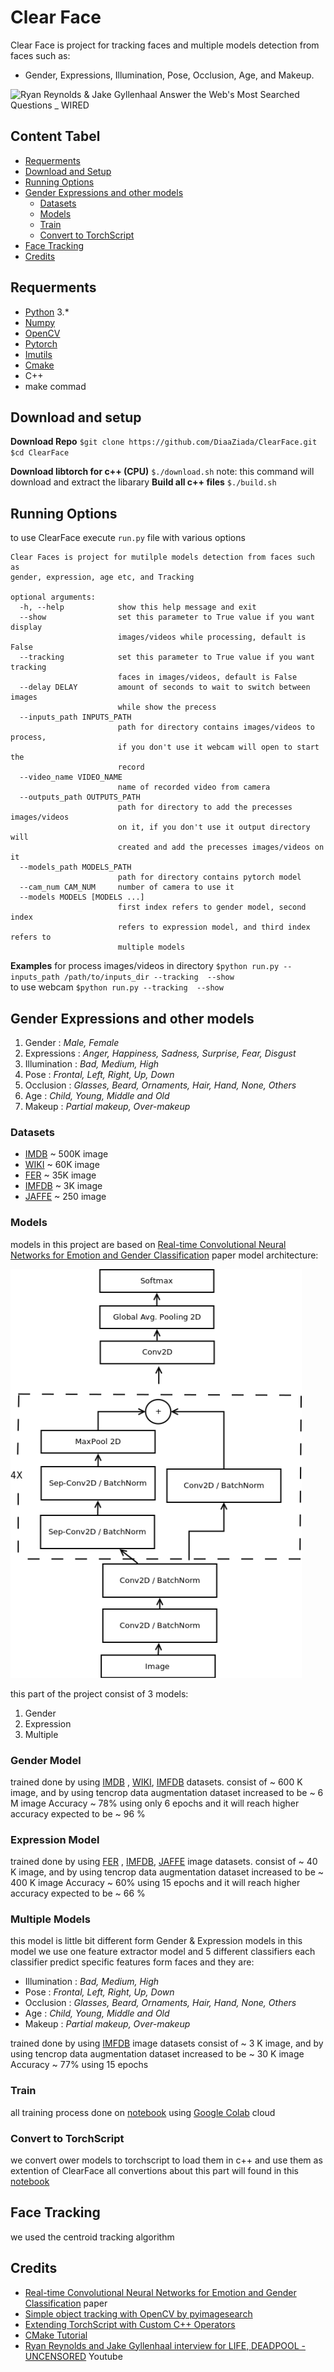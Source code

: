 # Clear Face
Clear Face is project for tracking faces and multiple models detection from faces such as:
 - Gender, Expressions, Illumination, Pose, Occlusion, Age, and Makeup.
	

![Ryan Reynolds & Jake Gyllenhaal Answer the Web's Most Searched Questions _ WIRED](https://github.com/DiaaZiada/ClearFace/blob/master/images/resutl.gif) 

## Content Tabel

 - [Requerments](#requerments)
 - [Download and Setup](#download-and-setup)
 - [Running Options](#running-options)
 - [Gender Expressions and other models](#gender-expressions-and-other-models)
	 * [Datasets](#datasets)
	 * [Models](#models)
	 * [Train](#train)
	 * [Convert to TorchScript](#convert-to-torchscript)
 - [Face Tracking](#face-tracking)
 - [Credits](#credits)
## Requerments
 - [Python](https://www.python.org/) 3.*
 - [Numpy](http://www.numpy.org/)
 - [OpenCV](https://opencv.org/)
 - [Pytorch](https://pytorch.org/)
 - [Imutils](https://pypi.org/project/imutils/)
 - [Cmake](https://cmake.org/)
 - C++
 - make commad 
 
## Download and setup
**Download Repo**
`$git clone https://github.com/DiaaZiada/ClearFace.git`
`$cd ClearFace`

**Download libtorch for c++ (CPU)**
`$./download.sh` note: this command will download and extract the libarary
**Build all c++ files**
`$./build.sh`

## Running Options
to use ClearFace execute `run.py` file with  various options
```
Clear Faces is project for mutilple models detection from faces such as
gender, expression, age etc, and Tracking

optional arguments:
  -h, --help            show this help message and exit
  --show                set this parameter to True value if you want display
                        images/videos while processing, default is False
  --tracking            set this parameter to True value if you want tracking
                        faces in images/videos, default is False
  --delay DELAY         amount of seconds to wait to switch between images
                        while show the precess
  --inputs_path INPUTS_PATH
                        path for directory contains images/videos to process,
                        if you don't use it webcam will open to start the
                        record
  --video_name VIDEO_NAME
                        name of recorded video from camera
  --outputs_path OUTPUTS_PATH
                        path for directory to add the precesses images/videos
                        on it, if you don't use it output directory will
                        created and add the precesses images/videos on it
  --models_path MODELS_PATH
                        path for directory contains pytorch model
  --cam_num CAM_NUM     number of camera to use it
  --models MODELS [MODELS ...]
                        first index refers to gender model, second index
                        refers to expression model, and third index refers to
                        multiple models
```
**Examples**
for process images/videos in directory
`$python run.py --inputs_path /path/to/inputs_dir --tracking  --show`  
to use webcam 
`$python run.py --tracking  --show`   
## Gender Expressions and other models
1.  Gender : _Male, Female_
2.  Expressions : _Anger, Happiness, Sadness, Surprise, Fear, Disgust_
3.  Illumination : _Bad, Medium, High_
4.  Pose : _Frontal, Left, Right, Up, Down_
5.  Occlusion : _Glasses, Beard, Ornaments, Hair, Hand, None, Others_
6.  Age : _Child, Young, Middle and Old_
7.  Makeup : _Partial makeup, Over-makeup_
### Datasets
* [IMDB](https://data.vision.ee.ethz.ch/cvl/rrothe/imdb-wiki/) ~ 500K image
* [WIKI](https://data.vision.ee.ethz.ch/cvl/rrothe/imdb-wiki/) ~ 60K image
* [FER](https://www.kaggle.com/c/challenges-in-representation-learning-facial-expression-recognition-challenge/data) ~ 35K image
* [IMFDB](http://cvit.iiit.ac.in/projects/IMFDB/) ~ 3K image
* [JAFFE](http://www.kasrl.org/jaffe.html) ~ 250 image


### Models
models in this project are based on [Real-time Convolutional Neural Networks for Emotion and Gender Classification](https://arxiv.org/pdf/1710.07557.pdf) paper
model architecture: 

![mini exception cnn model](https://github.com/DiaaZiada/ClearFace/blob/master/images/mini_exception_cnn_model.png)

this part of the project consist of 3 models:
	

 1. Gender
 2. Expression
 3. Multiple

### Gender Model
trained done by using [IMDB](https://data.vision.ee.ethz.ch/cvl/rrothe/imdb-wiki/) , [WIKI](https://data.vision.ee.ethz.ch/cvl/rrothe/imdb-wiki/),  [IMFDB](http://cvit.iiit.ac.in/projects/IMFDB/)  datasets. consist of ~ 600 K image, and by using tencrop data augmentation dataset increased to be ~ 6 M image 
Accuracy ~ 78% using only 6 epochs and it will reach higher accuracy expected to be ~ 96 %

### Expression Model
trained done by using [FER](https://www.kaggle.com/c/challenges-in-representation-learning-facial-expression-recognition-challenge/data) , [IMFDB](http://cvit.iiit.ac.in/projects/IMFDB/), [JAFFE](http://www.kasrl.org/jaffe.html)  image datasets. consist of ~ 40 K image, and by using tencrop data augmentation dataset increased to be ~ 400 K image 
Accuracy ~ 60% using 15 epochs and it will reach higher accuracy expected to be ~ 66 %

### Multiple Models
this model is little bit different form Gender & Expression models 
in this model we use one feature extractor model and 5 different classifiers each classifier predict specific features form faces and they are:
* Illumination : _Bad, Medium, High_
*  Pose : _Frontal, Left, Right, Up, Down_
*  Occlusion : _Glasses, Beard, Ornaments, Hair, Hand, None, Others_
*  Age : _Child, Young, Middle and Old_
*  Makeup : _Partial makeup, Over-makeup_

trained done by using [IMFDB](http://cvit.iiit.ac.in/projects/IMFDB/) image datasets consist of ~ 3 K image, and by using tencrop data augmentation dataset increased to be ~ 30 K image 
Accuracy ~ 77% using 15 epochs
### Train
all training process done on [notebook](https://github.com/DiaaZiada/ClearFace/blob/master/notebooks/Gender%2C%20Expressions%2C%20Illumination%2C%20Pose%2C%20Occlusion%2C%20Age%2C%20and%20Makeup.ipynb) using [Google Colab](https://colab.research.google.com) cloud 
### Convert to TorchScript

we convert ower models to torchscript to load them in c++
and use them as extention of ClearFace
all convertions about this part will found in this [notebook](https://github.com/DiaaZiada/ClearFace/blob/master/notebooks/ConvToTorchScript.ipynb)

## Face Tracking
we used the centroid tracking algorithm

## Credits

* [Real-time Convolutional Neural Networks for Emotion and Gender Classification](https://arxiv.org/pdf/1710.07557.pdf) paper
* [Simple object tracking with OpenCV by  pyimagesearch](https://www.pyimagesearch.com/2018/07/23/simple-object-tracking-with-opencv/)
* [Extending TorchScript with Custom C++ Operators](https://github.com/pytorch/tutorials/blob/master/advanced_source/torch_script_custom_ops.rst)
* [CMake Tutorial](https://medium.com/@onur.dundar1/cmake-tutorial-585dd180109b)
* [Ryan Reynolds and Jake Gyllenhaal interview for LIFE, DEADPOOL - UNCENSORED](https://www.youtube.com/watch?v=_kB5K33bd6Y&t=3s) Youtube
